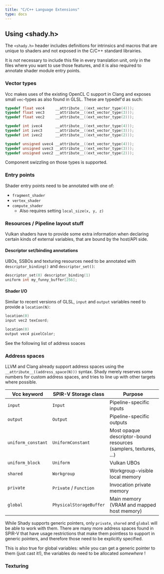 ```yaml
---
title: "C/C++ Language Extensions"
type: docs
---
```


## Using <shady.h>

The `<shady.h>` header includes definitions for intrinsics and macros that are unique to shaders and not exposed in the C/C++ standard librairies.

It is _not_ necessary to include this file in every translation unit, only in the files where you want to use those features, and it is also required to annotate shader module entry points.

### Vector types

Vcc makes uses of the existing OpenCL C support in Clang and exposes small `vec`-types as also found in GLSL. These are typedef'd as such:

```c
typedef float vec4     __attribute__((ext_vector_type(4)));
typedef float vec3     __attribute__((ext_vector_type(3)));
typedef float vec2     __attribute__((ext_vector_type(2)));

typedef int ivec4      __attribute__((ext_vector_type(4)));
typedef int ivec3      __attribute__((ext_vector_type(3)));
typedef int ivec2      __attribute__((ext_vector_type(2)));

typedef unsigned uvec4 __attribute__((ext_vector_type(4)));
typedef unsigned uvec3 __attribute__((ext_vector_type(3)));
typedef unsigned uvec2 __attribute__((ext_vector_type(2)));
```

Component swizzling on those types is supported.

### Entry points

Shader entry points need to be annotated with one of:

 * `fragment_shader`
 * `vertex_shader`
 * `compute_shader`
   * Also requires setting `local_size(x, y, z)`

### Resources / Pipeline layout stuff

Vulkan shaders have to provide some extra information when declaring certain kinds of external variables, that are bound by the host/API side.

#### Descriptor set/binding annotations

UBOs, SSBOs and texturing resources need to be annotated with `descriptor_binding()` and `descriptor_set()`:

```c
descriptor_set(0) descriptor_binding(1)
uniform int my_funny_buffer[256];
```

#### Shader I/O

Similar to recent versions of GLSL, `input` and `output` variables need to provide a `location(N)`:

```c
location(0)
input vec2 texCoord;

location(0)
output vec4 pixelColor;
```

See the following list of address soaces

### Address spaces

LLVM and Clang already support address spaces using the `__attribute__((address_space(N)))` syntax. Shady merely reserves some numbers for custom address spaces, and tries to line up with other targets where possible.

| Vcc keyword | SPIR-V Storage class | Purpose |
| ----- | --- | --- |
| `input` | `Input` | Pipeline-specific inputs |
| `output` | `Output` | Pipeline-specific outputs |
| `uniform_constant` | `UniformConstant` | Most opaque descriptor-bound resources (samplers, textures, ...)
| `uniform_block` | `Uniform` | Vulkan UBOs |
| `shared` | `Workgroup` | Workgroup-visible local memory |
| `private` | `Private` / `Function` | Invocation private memory |
| `global` | `PhysicalStorageBuffer` | Main memory (VRAM and mapped host memory) |

While Shady supports generic pointers, only `private`, `shared` and `global` will be able to work with them. There are many more address spaces found in SPIR-V that have usage restrictions that make them pointless to support in generic pointers, and therefore those need to be explicitly specified.

This is also true for global variables: while you can get a generic pointer to them (just cast it!), the variables do need to be allocated _somewhere_ !

### Texturing
